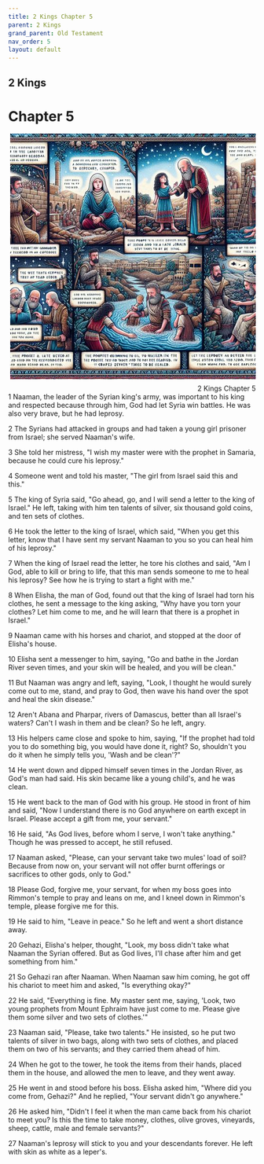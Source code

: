 ```yaml
---
title: 2 Kings Chapter 5
parent: 2 Kings
grand_parent: Old Testament
nav_order: 5
layout: default
---
```


## 2 Kings

# Chapter 5

<div style="clear: both; text-align: right;">
    <img src="/assets/Image/2 Kings/500/5.jpg" alt="2 Kings Chapter 5" class="chapter-image" style="max-width: 100%; height: auto; float: right; margin: 0 0 10px 10px; padding-left: 10%;">
    <figcaption style="font-size: 14px;">2 Kings Chapter 5</figcaption>
</div>
1 Naaman, the leader of the Syrian king's army, was important to his king and respected because through him, God had let Syria win battles. He was also very brave, but he had leprosy.

2 The Syrians had attacked in groups and had taken a young girl prisoner from Israel; she served Naaman's wife.

3 She told her mistress, "I wish my master were with the prophet in Samaria, because he could cure his leprosy."

4 Someone went and told his master, "The girl from Israel said this and this."

5 The king of Syria said, "Go ahead, go, and I will send a letter to the king of Israel." He left, taking with him ten talents of silver, six thousand gold coins, and ten sets of clothes.

6 He took the letter to the king of Israel, which said, "When you get this letter, know that I have sent my servant Naaman to you so you can heal him of his leprosy."

7 When the king of Israel read the letter, he tore his clothes and said, "Am I God, able to kill or bring to life, that this man sends someone to me to heal his leprosy? See how he is trying to start a fight with me."

8 When Elisha, the man of God, found out that the king of Israel had torn his clothes, he sent a message to the king asking, "Why have you torn your clothes? Let him come to me, and he will learn that there is a prophet in Israel."

9 Naaman came with his horses and chariot, and stopped at the door of Elisha's house.

10 Elisha sent a messenger to him, saying, "Go and bathe in the Jordan River seven times, and your skin will be healed, and you will be clean."

11 But Naaman was angry and left, saying, "Look, I thought he would surely come out to me, stand, and pray to God, then wave his hand over the spot and heal the skin disease."

12 Aren't Abana and Pharpar, rivers of Damascus, better than all Israel's waters? Can't I wash in them and be clean? So he left, angry.

13 His helpers came close and spoke to him, saying, "If the prophet had told you to do something big, you would have done it, right? So, shouldn't you do it when he simply tells you, 'Wash and be clean'?"

14 He went down and dipped himself seven times in the Jordan River, as God's man had said. His skin became like a young child's, and he was clean.

15 He went back to the man of God with his group. He stood in front of him and said, "Now I understand there is no God anywhere on earth except in Israel. Please accept a gift from me, your servant."

16 He said, "As God lives, before whom I serve, I won't take anything." Though he was pressed to accept, he still refused.

17 Naaman asked, "Please, can your servant take two mules' load of soil? Because from now on, your servant will not offer burnt offerings or sacrifices to other gods, only to God."

18 Please God, forgive me, your servant, for when my boss goes into Rimmon's temple to pray and leans on me, and I kneel down in Rimmon's temple, please forgive me for this.

19 He said to him, "Leave in peace." So he left and went a short distance away.

20 Gehazi, Elisha's helper, thought, "Look, my boss didn't take what Naaman the Syrian offered. But as God lives, I'll chase after him and get something from him."

21 So Gehazi ran after Naaman. When Naaman saw him coming, he got off his chariot to meet him and asked, "Is everything okay?"

22 He said, "Everything is fine. My master sent me, saying, 'Look, two young prophets from Mount Ephraim have just come to me. Please give them some silver and two sets of clothes.'"

23 Naaman said, "Please, take two talents." He insisted, so he put two talents of silver in two bags, along with two sets of clothes, and placed them on two of his servants; and they carried them ahead of him.

24 When he got to the tower, he took the items from their hands, placed them in the house, and allowed the men to leave, and they went away.

25 He went in and stood before his boss. Elisha asked him, "Where did you come from, Gehazi?" And he replied, "Your servant didn't go anywhere."

26 He asked him, "Didn't I feel it when the man came back from his chariot to meet you? Is this the time to take money, clothes, olive groves, vineyards, sheep, cattle, male and female servants?"

27 Naaman's leprosy will stick to you and your descendants forever. He left with skin as white as a leper's.


